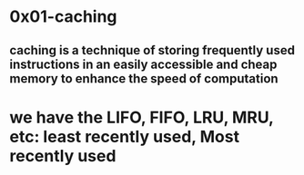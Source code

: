 # 0x01-caching
## caching is a technique of storing frequently used instructions in an easily accessible and cheap memory to enhance the speed of computation
# we have the LIFO, FIFO, LRU, MRU, etc: least recently used, Most recently used